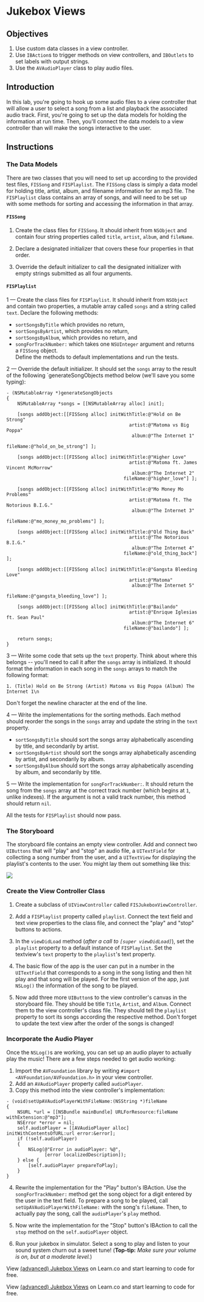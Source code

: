 # Jukebox Views

## Objectives

1. Use custom data classes in a view controller.
2. Use `IBAction`s to trigger methods on view controllers, and `IBOutlets` to set labels with output strings.
3. Use the `AVAudioPlayer` class to play audio files.

## Introduction

In this lab, you're going to hook up some audio files to a view controller that will allow a user to select a song from a list and playback the associated audio track. First, you're going to set up the data models for holding the information at run time. Then, you'll connect the data models to a view controller than will make the songs interactive to the user.

## Instructions

### The Data Models

There are two classes that you will need to set up according to the provided test files, `FISSong` and `FISPlaylist`. The `FISSong` class is simply a data model for holding title, artist, album, and filename information for an mp3 file. The `FISPlaylist` class contains an array of songs, and will need to be set up with some methods for sorting and accessing the information in that array.

#### `FISSong`

1. Create the class files for `FISSong`. It should inherit from `NSObject` and contain four string properties called `title`, `artist`, `album`, and `fileName`.

2. Declare a designated initializer that covers these four properties in that order.

3. Override the default initializer to call the designated initializer with empty strings submitted as all four arguments.

#### `FISPlaylist`

1 — Create the class files for `FISPlaylist`. It should inherit from `NSObject` and contain two properties, a mutable array called `songs` and a string called `text`. Declare the following methods:
  * `sortSongsByTitle` which provides no return,
  * `sortSongsByArtist`, which provides no return,
  * `sortSongsByAlbum`, which provides no return, and
  * `songForTrackNumber:` which takes one `NSUInteger` argument and returns a `FISSong` object.  
  Define the methods to default implementations and run the tests.
  
2 — Override the default initializer. It should set the `songs` array to the result of the following `generateSongObjects method below (we'll save you some typing):

```objc
- (NSMutableArray *)generateSongObjects
{
    NSMutableArray *songs = [[NSMutableArray alloc] init];
        
    [songs addObject:[[FISSong alloc] initWithTitle:@"Hold on Be Strong"
                                             artist:@"Matoma vs Big Poppa"
                                              album:@"The Internet 1"
                                           fileName:@"hold_on_be_strong"] ];
    
    [songs addObject:[[FISSong alloc] initWithTitle:@"Higher Love"
                                             artist:@"Matoma ft. James Vincent McMorrow"
                                              album:@"The Internet 2"
                                           fileName:@"higher_love"] ];
    
    [songs addObject:[[FISSong alloc] initWithTitle:@"Mo Money Mo Problems"
                                             artist:@"Matoma ft. The Notorious B.I.G."
                                              album:@"The Internet 3"
                                           fileName:@"mo_money_mo_problems"] ];
    
    [songs addObject:[[FISSong alloc] initWithTitle:@"Old Thing Back"
                                             artist:@"The Notorious B.I.G."
                                              album:@"The Internet 4"
                                           fileName:@"old_thing_back"] ];
    
    [songs addObject:[[FISSong alloc] initWithTitle:@"Gangsta Bleeding Love"
                                             artist:@"Matoma"
                                              album:@"The Internet 5"
                                           fileName:@"gangsta_bleeding_love"] ];
    
    [songs addObject:[[FISSong alloc] initWithTitle:@"Bailando"
                                             artist:@"Enrique Iglesias ft. Sean Paul"
                                              album:@"The Internet 6"
                                           fileName:@"bailando"] ];
    
    return songs;
}
```

3 — Write some code that sets up the `text` property. Think about where this belongs -- you'll need to call it after the `songs` array is initialized. It should format the information in each song in the `songs` arrays to match the following format:

```
1. (Title) Hold on Be Strong (Artist) Matoma vs Big Poppa (Album) The Internet 1\n
```

Don't forget the newline character at the end of the line.

4 — Write the implementations for the sorting methods. Each method should reorder the songs in the `songs` array and update the string in the `text` property.

  * `sortSongsByTitle` should sort the songs array alphabetically ascending by title, and secondarily by artist.
  * `sortSongsByArtist` should sort the songs array alphabetically ascending by artist, and secondarily by album.
  * `sortSongsByAlbum` should sort the songs array alphabetically ascending by album, and secondarily by title.

5 — Write the implementation for `songForTrackNumber:`. It should return the song from the `songs` array at the correct track number (which begins at `1`, unlike indexes). If the argument is not a valid track number, this method should return `nil`.

All the tests for `FISPlaylist` should now pass.


### The Storyboard

The storyboard file contains an empty view controller. Add and connect two `UIButtons` that will "play" and "stop" an audio file, a `UITextField` for collecting a song number from the user, and a `UITextView` for displaying the playlist's contents to the user. You might lay them out something like this:

![](https://curriculum-content.s3.amazonaws.com/ios-inheritance-unit/jukebox_storyboard.png)

### Create the View Controller Class

1. Create a subclass of `UIViewController` called `FISJukeboxViewController`.

2. Add a `FISPlaylist` property called `playlist`. Connect the text field and text view properties to the class file, and connect the "play" and "stop" buttons to actions.

3. In the `viewDidLoad` method (*after a call to `[super viewDidLoad]`*), set the `playlist` property to a default instance of `FISPlaylist`. Set the textview's `text` property to the `playlist`'s text property.

4. The basic flow of the app is the user can put in a number in the `UITextField` that corresponds to a song in the song listing and then hit play and that song will be played. For the first version of the app, just `NSLog()` the information of the song to be played.

5. Now add three more `UIButton`s to the view controller's canvas in the storyboard file. They should be title `Title`, `Artist`, and `Album`. Connect them to the view controller's class file. They should tell the `playlist` property to sort its songs according the respective method. Don't forget to update the text view after the order of the songs is changed!

### Incorporate the Audio Player

Once the `NSLog()`s are working, you can set up an audio player to actually play the music! There are a few steps needed to get audio working:

  1. Import the `AVFoundation` library by writing `#import <AVFoundation/AVFoundation.h>` in your view controller.
  2. Add an `AVAudioPlayer` property called `audioPlayer`.
  3. Copy this method into the view controller's implementation:

  ```objc
  - (void)setUpAVAudioPlayerWithFileName:(NSString *)fileName
  {
      NSURL *url = [[NSBundle mainBundle] URLForResource:fileName withExtension:@"mp3"];
      NSError *error = nil;
      self.audioPlayer = [[AVAudioPlayer alloc] initWithContentsOfURL:url error:&error];
      if (!self.audioPlayer)
      {
          NSLog(@"Error in audioPlayer: %@",
                [error localizedDescription]);
      } else {
          [self.audioPlayer prepareToPlay];
      }
  }
  ```

  4. Rewrite the implementation for the "Play" button's IBAction. Use the `songForTrackNumber:` method get the song object for a digit entered by the user in the text field. To prepare a song to be played, call `setUpAVAudioPlayerWithFileName:` with the song's `fileName`. Then, to actually pay the song, call the `audioPlayer`'s `play` method.
  
  5. Now write the implementation for the "Stop" button's IBAction to call the `stop` method on the `self.audioPlayer` object.

  6. Run your jukebox in simulator. Select a song to play and listen to your sound system churn out a sweet tune! (**Top-tip:** *Make sure your volume is on, but at a moderate level.*)

<p data-visibility='hidden'>View <a href='https://learn.co/lessons/jukebox-views'>(advanced) Jukebox Views</a> on Learn.co and start learning to code for free.</p>

<p data-visibility='hidden'>View <a href='https://learn.co/lessons/jukebox-views'>(advanced) Jukebox Views</a> on Learn.co and start learning to code for free.</p>
